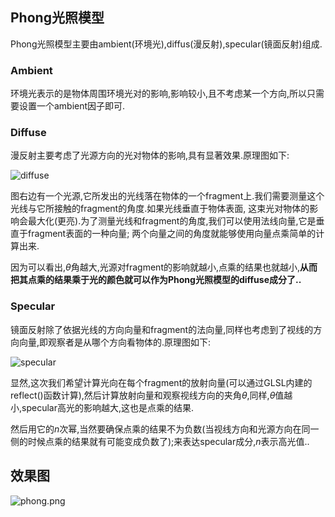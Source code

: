 
## Phong光照模型
Phong光照模型主要由ambient(环境光),diffus(漫反射),specular(镜面反射)组成.

### Ambient
环境光表示的是物体周围环境光对的影响,影响较小,且不考虑某一个方向,所以只需要设置一个ambient因子即可.

### Diffuse
漫反射主要考虑了光源方向的光对物体的影响,具有显著效果.原理图如下:

![diffuse](https://img1.doubanio.com/view/photo/photo/public/p2373350349.jpg)

图右边有一个光源,它所发出的光线落在物体的一个fragment上.我们需要测量这个光线与它所接触的fragment的角度.如果光线垂直于物体表面,
这束光对物体的影响会最大化(更亮).为了测量光线和fragment的角度,我们可以使用法线向量,它是垂直于fragment表面的一种向量;
两个向量之间的角度就能够使用向量点乘简单的计算出来.

因为可以看出,$\theta$角越大,光源对fragment的影响就越小,点乘的结果也就越小,**从而把其点乘的结果乘于光的颜色就可以作为Phong光照模型的diffuse成分了..**

### Specular

镜面反射除了依据光线的方向向量和fragment的法向量,同样也考虑到了视线的方向向量,即观察者是从哪个方向看物体的.原理图如下:

![specular](https://img3.doubanio.com/view/photo/photo/public/p2373396964.jpg)

显然,这次我们希望计算光向在每个fragment的放射向量(可以通过GLSL内建的reflect()函数计算),然后计算放射向量和观察视线方向的夹角$\theta$,同样,$\theta$值越小,specular高光的影响越大,这也是点乘的结果.

然后用它的$n$次幂,当然要确保点乘的结果不为负数(当视线方向和光源方向在同一侧的时候点乘的结果就有可能变成负数了);来表达specular成分,$n$表示高光值..


## 效果图

![phong.png](https://img3.doubanio.com/view/photo/photo/public/p2369638462.jpg)
